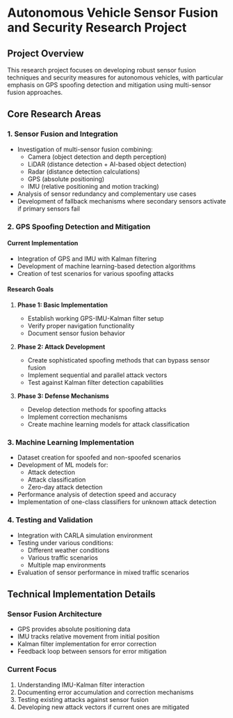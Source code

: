 # Autonomous Vehicle Sensor Fusion and Security Research Project

## Project Overview

This research project focuses on developing robust sensor fusion techniques and security measures for autonomous vehicles, with particular emphasis on GPS spoofing detection and mitigation using multi-sensor fusion approaches.

## Core Research Areas

### 1. Sensor Fusion and Integration

- Investigation of multi-sensor fusion combining:
  - Camera (object detection and depth perception)
  - LiDAR (distance detection + AI-based object detection)
  - Radar (distance detection calculations)
  - GPS (absolute positioning)
  - IMU (relative positioning and motion tracking)
- Analysis of sensor redundancy and complementary use cases
- Development of fallback mechanisms where secondary sensors activate if primary sensors fail

### 2. GPS Spoofing Detection and Mitigation

#### Current Implementation

- Integration of GPS and IMU with Kalman filtering
- Development of machine learning-based detection algorithms
- Creation of test scenarios for various spoofing attacks

#### Research Goals

1. **Phase 1: Basic Implementation**

   - Establish working GPS-IMU-Kalman filter setup
   - Verify proper navigation functionality
   - Document sensor fusion behavior

2. **Phase 2: Attack Development**

   - Create sophisticated spoofing methods that can bypass sensor fusion
   - Implement sequential and parallel attack vectors
   - Test against Kalman filter detection capabilities

3. **Phase 3: Defense Mechanisms**
   - Develop detection methods for spoofing attacks
   - Implement correction mechanisms
   - Create machine learning models for attack classification

### 3. Machine Learning Implementation

- Dataset creation for spoofed and non-spoofed scenarios
- Development of ML models for:
  - Attack detection
  - Attack classification
  - Zero-day attack detection
- Performance analysis of detection speed and accuracy
- Implementation of one-class classifiers for unknown attack detection

### 4. Testing and Validation

- Integration with CARLA simulation environment
- Testing under various conditions:
  - Different weather conditions
  - Various traffic scenarios
  - Multiple map environments
- Evaluation of sensor performance in mixed traffic scenarios

## Technical Implementation Details

### Sensor Fusion Architecture

- GPS provides absolute positioning data
- IMU tracks relative movement from initial position
- Kalman filter implementation for error correction
- Feedback loop between sensors for error mitigation

### Current Focus

1. Understanding IMU-Kalman filter interaction
2. Documenting error accumulation and correction mechanisms
3. Testing existing attacks against sensor fusion
4. Developing new attack vectors if current ones are mitigated


